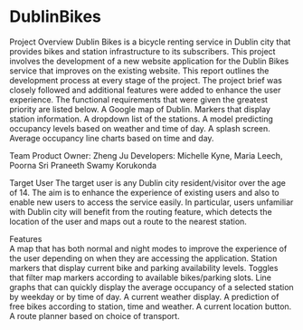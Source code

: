 # DublinBikes
Project Overview
Dublin Bikes is a bicycle renting service in Dublin city that provides bikes and station infrastructure to its subscribers. This project involves the development of a new website application for the Dublin Bikes service that improves on the existing website. This report outlines the development process at every stage of the project. The project brief was closely followed and additional features were added to enhance the user experience. The functional requirements that were given the greatest priority are listed below.
A Google map of Dublin.
Markers that display station information.
A dropdown list of the stations.
A model predicting occupancy levels based on weather and time of day.
A splash screen.
Average occupancy line charts based on time and day.

Team
Product Owner: Zheng Ju
Developers: Michelle Kyne, Maria Leech, Poorna Sri Praneeth Swamy Korukonda

Target User
The target user is any Dublin city resident/visitor over the age of 14. The aim is to enhance the experience of existing users and also to enable new users to access the service easily. In particular, users unfamiliar with Dublin city will benefit from the routing feature, which detects the location of the user and maps out a route to the nearest station.

Features  
A map that has both normal and night modes to improve the experience of the user depending on when they are accessing the application.
Station markers that display current bike and parking availability levels.
Toggles that filter map markers according to available bikes/parking slots.
Line graphs that can quickly display the average occupancy of a selected station by weekday or by time of day.
A current weather display.
A prediction of free bikes according to station, time and weather.
A current location button.
A route planner based on choice of transport.

